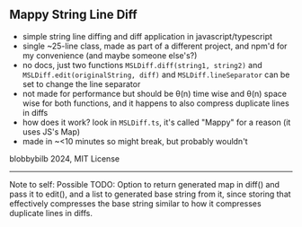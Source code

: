 ## Mappy String Line Diff

- simple string line diffing and diff application in javascript/typescript
- single ~25-line class, made as part of a different project, and npm'd for my convenience (and maybe someone else's?)
- no docs, just two functions `MSLDiff.diff(string1, string2)` and `MSLDiff.edit(originalString, diff)` and `MSLDiff.lineSeparator` can be set to change the line separator
- not made for performance but should be θ(n) time wise and θ(n) space wise for both functions, and it happens to also compress duplicate lines in diffs
- how does it work? look in `MSLDiff.ts`, it's called "Mappy" for a reason (it uses JS's Map)
- made in ~<10 minutes so might break, but probably wouldn't

blobbybilb 2024, MIT License

---

Note to self: Possible TODO: Option to return generated map in diff() and pass it to edit(), and a list to generated base string from it, since storing that effectively compresses the base string similar to how it compresses duplicate lines in diffs.
